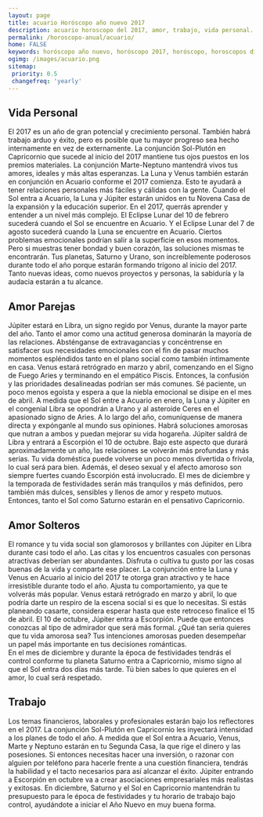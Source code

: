 ```yaml
---
layout: page
title: acuario Horóscopo año nuevo 2017 
description: acuario horoscopo del 2017, amor, trabajo, vida personal. Todas las predicciones para acuario gratis. Disfruta este año nuevo.
permalink: /horoscopo-anual/acuario/
home: FALSE
keywords: horóscopo año nuevo, horóscopo 2017, horóscopo, horoscopos diarios gratis del dia de hoy, horóscopo diario gratis,horóscopo ano nuevo 2017, horóscopo esperanza gracia, horoscopo acuario 2017, horoscop, horóscopos gratis, horoscopo acuario, horoscopo acuario 2017 gratis, Tarot, Astrologia, Zodíaco, acuario, horoscopo gratis,tarot en femenino,videncia gratuita,horoscopos gratuitos,horóscopos, astrologia,videncia gratis
ogimg: /images/acuario.png
sitemap:
 priority: 0.5
 changefreq: 'yearly'
---
```




## Vida Personal

El 2017 es un año de gran potencial y crecimiento personal. También habrá trabajo arduo y éxito, pero es posible que tu mayor progreso sea hecho internamente en vez de externamente.
La conjunción Sol-Plutón en Capricornio que sucede al inicio del 2017 mantiene tus ojos puestos en los premios materiales. La conjunción Marte-Neptuno mantendrá vivos tus amores, ideales y más altas esperanzas.
La Luna y Venus también estarán en conjunción en Acuario conforme el 2017 comienza. Esto te ayudará a tener relaciones personales más fáciles y cálidas con la gente.
Cuando el Sol entra a Acuario, la Luna y Júpiter estarán unidos en tu Novena Casa de la expansión y la educación superior. En el 2017, querrás aprender y entender a un nivel más complejo.
El Eclipse Lunar del 10 de febrero sucederá cuando el Sol se encuentre en Acuario. Y el Eclipse Lunar del 7 de agosto sucederá cuando la Luna se encuentre en Acuario. Ciertos problemas emocionales podrían salir a la superficie en esos momentos. Pero si muestras tener bondad y buen corazón, las soluciones mismas te encontrarán.
Tus planetas, Saturno y Urano, son increíblemente poderosos durante todo el año porque estarán formando trígono al inicio del 2017. Tanto nuevas ideas, como nuevos proyectos y personas, la sabiduría y la audacia estarán a tu alcance.

## Amor Parejas

Júpiter estará en Libra, un signo regido por Venus, durante la mayor parte del año. Tanto el amor como una actitud generosa dominarán la mayoría de las relaciones. Absténganse de extravagancias y concéntrense en satisfacer sus necesidades emocionales con el fin de pasar muchos momentos espléndidos tanto en el plano social como también íntimamente en casa.
Venus estará retrógrado en marzo y abril, comenzando en el Signo de Fuego Aries y terminando en el empático Piscis. Entonces, la confusión y las prioridades desalineadas podrían ser más comunes. Sé paciente, un poco menos egoísta y espera a que la niebla emocional se disipe en el mes de abril.
A medida que el Sol entre a Acuario en enero, la Luna y Júpiter en el congenial Libra se opondrán a Urano y al asteroide Ceres en el apasionado signo de Aries. A lo largo del año, comuníquense de manera directa y expónganle al mundo sus opiniones. Habrá soluciones amorosas que nutran a ambos y puedan mejorar su vida hogareña.
Júpiter saldrá de Libra y entrará a Escorpión el 10 de octubre. Bajo este aspecto que durará aproximadamente un año, las relaciones se volverán más profundas y más serias. Tu vida doméstica puede volverse un poco menos divertida o frívola, lo cual será para bien. Además, el deseo sexual y el afecto amoroso son siempre fuertes cuando Escorpión está involucrado.
El mes de diciembre y la temporada de festividades serán más tranquilos y más definidos, pero también más dulces, sensibles y llenos de amor y respeto mutuos. Entonces, tanto el Sol como Saturno estarán en el pensativo Capricornio.

## Amor Solteros

El romance y tu vida social son glamorosos y brillantes con Júpiter en Libra durante casi todo el año. Las citas y los encuentros casuales con personas atractivas deberían ser abundantes. Disfruta o cultiva tu gusto por las cosas buenas de la vida y comparte ese placer.
La conjunción entre la Luna y Venus en Acuario al inicio del 2017 te otorga gran atractivo y te hace irresistible durante todo el año. Ajusta tu comportamiento, ya que te volverás más popular.
Venus estará retrógrado en marzo y abril, lo que podría darte un respiro de la escena social si es que lo necesitas. Si estás planeando casarte, considera esperar hasta que este retroceso finalice el 15 de abril.
El 10 de octubre, Júpiter entra a Escorpión. Puede que entonces conozcas al tipo de admirador que será más formal. ¿Qué tan seria quieres que tu vida amorosa sea? Tus intenciones amorosas pueden desempeñar un papel más importante en tus decisiones románticas.    
En el mes de diciembre y durante la época de festividades tendrás el control conforme tu planeta Saturno entra a Capricornio, mismo signo al que el Sol entra dos días más tarde. Tú bien sabes lo que quieres en el amor, lo cual será respetado.

## Trabajo

Los temas financieros, laborales y profesionales estarán bajo los reflectores en el 2017. La conjunción Sol-Plutón en Capricornio les inyectará intensidad a los planes de todo el año.
A medida que el Sol entra a Acuario, Venus, Marte y Neptuno estarán en tu Segunda Casa, la que rige el dinero y las posesiones. Si entonces necesitas hacer una inversión, o razonar con alguien por teléfono para hacerle frente a una cuestión financiera, tendrás la habilidad y el tacto necesarios para así alcanzar el éxito.
Júpiter entrando a Escorpión en octubre va a crear asociaciones empresariales más realistas y exitosas.
En diciembre, Saturno y el Sol en Capricornio mantendrán tu presupuesto para le época de festividades y tu horario de trabajo bajo control, ayudándote a iniciar el Año Nuevo en muy buena forma. 
